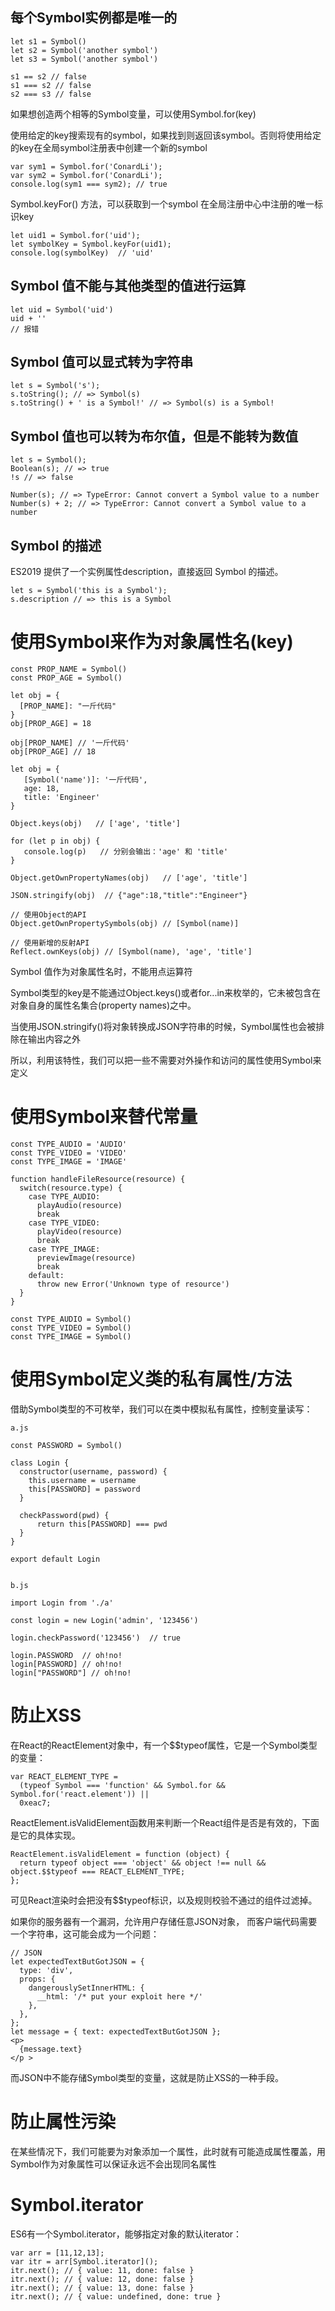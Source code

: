 ## 每个Symbol实例都是唯一的
```
let s1 = Symbol()
let s2 = Symbol('another symbol')
let s3 = Symbol('another symbol')

s1 == s2 // false
s1 === s2 // false
s2 === s3 // false
```
如果想创造两个相等的Symbol变量，可以使用Symbol.for(key)

使用给定的key搜索现有的symbol，如果找到则返回该symbol。否则将使用给定的key在全局symbol注册表中创建一个新的symbol

```
var sym1 = Symbol.for('ConardLi');
var sym2 = Symbol.for('ConardLi');
console.log(sym1 === sym2); // true
```
Symbol.keyFor() 方法，可以获取到一个symbol 在全局注册中心中注册的唯一标识key

```
let uid1 = Symbol.for('uid');
let symbolKey = Symbol.keyFor(uid1);
console.log(symbolKey)  // 'uid'
```

## Symbol 值不能与其他类型的值进行运算

```
let uid = Symbol('uid')
uid + ''
// 报错
```

## Symbol 值可以显式转为字符串

```
let s = Symbol('s');
s.toString(); // => Symbol(s)
s.toString() + ' is a Symbol!' // => Symbol(s) is a Symbol!
```
## Symbol 值也可以转为布尔值，但是不能转为数值
```
let s = Symbol();
Boolean(s); // => true
!s // => false

Number(s); // => TypeError: Cannot convert a Symbol value to a number
Number(s) + 2; // => TypeError: Cannot convert a Symbol value to a number
```

## Symbol 的描述

ES2019 提供了一个实例属性description，直接返回 Symbol 的描述。
```
let s = Symbol('this is a Symbol');
s.description // => this is a Symbol
```

# 使用Symbol来作为对象属性名(key)
```
const PROP_NAME = Symbol()
const PROP_AGE = Symbol()

let obj = {
  [PROP_NAME]: "一斤代码"
}
obj[PROP_AGE] = 18

obj[PROP_NAME] // '一斤代码'
obj[PROP_AGE] // 18

let obj = {
   [Symbol('name')]: '一斤代码',
   age: 18,
   title: 'Engineer'
}

Object.keys(obj)   // ['age', 'title']

for (let p in obj) {
   console.log(p)   // 分别会输出：'age' 和 'title'
}

Object.getOwnPropertyNames(obj)   // ['age', 'title']

JSON.stringify(obj)  // {"age":18,"title":"Engineer"}

// 使用Object的API
Object.getOwnPropertySymbols(obj) // [Symbol(name)]

// 使用新增的反射API
Reflect.ownKeys(obj) // [Symbol(name), 'age', 'title']
```
Symbol 值作为对象属性名时，不能用点运算符

Symbol类型的key是不能通过Object.keys()或者for...in来枚举的，它未被包含在对象自身的属性名集合(property names)之中。

当使用JSON.stringify()将对象转换成JSON字符串的时候，Symbol属性也会被排除在输出内容之外

所以，利用该特性，我们可以把一些不需要对外操作和访问的属性使用Symbol来定义

# 使用Symbol来替代常量

```
const TYPE_AUDIO = 'AUDIO'
const TYPE_VIDEO = 'VIDEO'
const TYPE_IMAGE = 'IMAGE'

function handleFileResource(resource) {
  switch(resource.type) {
    case TYPE_AUDIO:
      playAudio(resource)
      break
    case TYPE_VIDEO:
      playVideo(resource)
      break
    case TYPE_IMAGE:
      previewImage(resource)
      break
    default:
      throw new Error('Unknown type of resource')
  }
}

const TYPE_AUDIO = Symbol()
const TYPE_VIDEO = Symbol()
const TYPE_IMAGE = Symbol()
```

# 使用Symbol定义类的私有属性/方法

借助Symbol类型的不可枚举，我们可以在类中模拟私有属性，控制变量读写：
```
a.js

const PASSWORD = Symbol()

class Login {
  constructor(username, password) {
    this.username = username
    this[PASSWORD] = password
  }

  checkPassword(pwd) {
      return this[PASSWORD] === pwd
  }
}

export default Login


b.js

import Login from './a'

const login = new Login('admin', '123456')

login.checkPassword('123456')  // true

login.PASSWORD  // oh!no!
login[PASSWORD] // oh!no!
login["PASSWORD"] // oh!no!
```
# 防止XSS

在React的ReactElement对象中，有一个$$typeof属性，它是一个Symbol类型的变量：
```
var REACT_ELEMENT_TYPE =
  (typeof Symbol === 'function' && Symbol.for && Symbol.for('react.element')) ||
  0xeac7;
```
ReactElement.isValidElement函数用来判断一个React组件是否是有效的，下面是它的具体实现。
```
ReactElement.isValidElement = function (object) {
  return typeof object === 'object' && object !== null && object.$$typeof === REACT_ELEMENT_TYPE;
};
```
可见React渲染时会把没有$$typeof标识，以及规则校验不通过的组件过滤掉。

如果你的服务器有一个漏洞，允许用户存储任意JSON对象， 而客户端代码需要一个字符串，这可能会成为一个问题：

```
// JSON
let expectedTextButGotJSON = {
  type: 'div',
  props: {
    dangerouslySetInnerHTML: {
      __html: '/* put your exploit here */'
    },
  },
};
let message = { text: expectedTextButGotJSON };
<p>
  {message.text}
</p >
```

而JSON中不能存储Symbol类型的变量，这就是防止XSS的一种手段。

# 防止属性污染

在某些情况下，我们可能要为对象添加一个属性，此时就有可能造成属性覆盖，用Symbol作为对象属性可以保证永远不会出现同名属性

# Symbol.iterator

ES6有一个Symbol.iterator，能够指定对象的默认iterator：
```
var arr = [11,12,13];
var itr = arr[Symbol.iterator]();    
itr.next(); // { value: 11, done: false }  
itr.next(); // { value: 12, done: false }  
itr.next(); // { value: 13, done: false }   
itr.next(); // { value: undefined, done: true }
```
